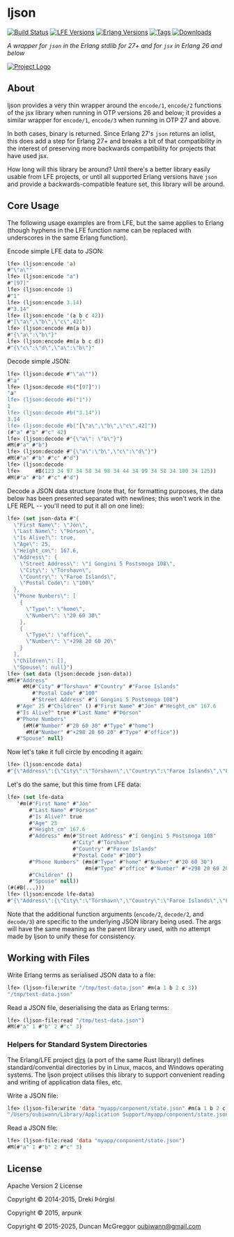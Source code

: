 # ljson

[![Build Status][gh-actions-badge]][gh-actions]
[![LFE Versions][lfe-badge]][lfe]
[![Erlang Versions][erlang-badge]][versions]
[![Tags][github-tags-badge]][github-tags]
[![Downloads][hex-downloads]][hex-package]

*A wrapper for `json` in the Erlang stdlib for 27+ and for `jsx` in Erlang 26 and below*

[![Project Logo][logo]][logo-large]

## About

ljson provides a very thin wrapper around the `encode/1`, `encode/2` functions of the jsx library when running in OTP versions 26 and below; it provides a similar wrapper for `encode/1`, `encode/3` when running in OTP 27 and above.

In both cases, binary is returned. Since Erlang 27's `json` returns an iolist, this does add a step for Erlang 27+ and breaks a bit of that compatibility in the interest of preserving more backwards compatibility for projects that have used jsx.

How long will this library be around? Until there's a better library easily usable from LFE projects, or until all supported Erlang versions have `json` and provide a backwards-compatible feature set, this library will be around.

## Core Usage

The following usage examples are from LFE, but the same applies to Erlang (though hyphens in the LFE function name can be replaced with underscores in the same Erlang function).

Encode simple LFE data to JSON:

```cl
lfe> (ljson:encode 'a)
#"\"a\""
lfe> (ljson:encode "a")
#"[97]"
lfe> (ljson:encode 1)
#"1"
lfe> (ljson:encode 3.14)
#"3.14"
lfe> (ljson:encode '(a b c 42))
#"[\"a\",\"b\",\"c\",42]"
lfe> (ljson:encode #m(a b))
#"{\"a\":\"b\"}"
lfe> (ljson:encode #m(a b c d))
#"{\"c\":\"d\",\"a\":\"b\"}"
```

Decode simple JSON:

```cl
lfe> (ljson:decode #"\"a\""))
#"a"
lfe> (ljson:decode #b("[97]"))
"a"
lfe> (ljson:decode #b("1"))
1
lfe> (ljson:decode #b("3.14"))
3.14
lfe> (ljson:decode #b("[\"a\",\"b\",\"c\",42]"))
(#"a" #"b" #"c" 42)
lfe> (ljson:decode #"{\"a\": \"b\"}")
#M(#"a" #"b")
lfe> (ljson:decode #"{\"a\":\"b\",\"c\":\"d\"}")
#M(#"a" #"b" #"c" #"d")
lfe> (ljson:decode
lfe>     #B(123 34 97 34 58 34 98 34 44 34 99 34 58 34 100 34 125))
#M(#"a" #"b" #"c" #"d")
```

Decode a JSON data structure (note that, for formatting purposes, the data
below has been presented separated with newlines; this won't work in the
LFE REPL -- you'll need to put it all on one line):

```cl
lfe> (set json-data #"{
  \"First Name\": \"Jón\",
  \"Last Name\": \"Þórson\",
  \"Is Alive?\": true,
  \"Age\": 25,
  \"Height_cm\": 167.6,
  \"Address\": {
    \"Street Address\": \"í Gongini 5 Postsmoga 108\",
    \"City\": \"Tórshavn\",
    \"Country\": \"Faroe Islands\",
    \"Postal Code\": \"100\"
  },
  \"Phone Numbers\": [
    {
      \"Type\": \"home\",
      \"Number\": \"20 60 30\"
    },
    {
      \"Type\": \"office\",
      \"Number\": \"+298 20 60 20\"
    }
  ],
  \"Children\": [],
  \"Spouse\": null}")
lfe> (set data (ljson:decode json-data))
#M(#"Address"
     #M(#"City" #"Tórshavn" #"Country" #"Faroe Islands"
        #"Postal Code" #"100"
        #"Street Address" #"í Gongini 5 Postsmoga 108")
   #"Age" 25 #"Children" () #"First Name" #"Jón" #"Height_cm" 167.6
   #"Is Alive?" true #"Last Name" #"Þórson"
   #"Phone Numbers"
     (#M(#"Number" #"20 60 30" #"Type" #"home")
      #M(#"Number" #"+298 20 60 20" #"Type" #"office"))
   #"Spouse" null)
```

Now let's take it full circle by encoding it again:

```cl
lfe> (ljson:encode data)
#"{\"Address\":{\"City\":\"Tórshavn\",\"Country\":\"Faroe Islands\",\"Postal Code\":\"100\",\"Street Address\":\"í Gongini 5 Postsmoga 108\"},\"Age\":25,\"Children\":[],\"First Name\":\"Jón\",\"Height_cm\":167.6,\"Is Alive?\":true,\"Last Name\":\"Þórson\",\"Phone Numbers\":[{\"Number\":\"20 60 30\",\"Type\":\"home\"},{\"Number\":\"+298 20 60 20\",\"Type\":\"office\"}],\"Spouse\":null}"
```

Let's do the same, but this time from LFE data:

```cl
lfe> (set lfe-data
   '#m(#"First Name" #"Jón"
       #"Last Name" #"Þórson"
       #"Is Alive?" true
       #"Age" 25
       #"Height_cm" 167.6
       #"Address" #m(#"Street Address" #"í Gongini 5 Postsmoga 108"
                     #"City" #"Tórshavn"
                     #"Country" #"Faroe Islands"
                     #"Postal Code" #"100")
       #"Phone Numbers" (#m(#"Type" #"home" #"Number" #"20 60 30")
                         #m(#"Type" #"office" #"Number" #"+298 20 60 20"))
       #"Children" ()
       #"Spouse" null))
(#(#B(...)))
lfe> (ljson:encode lfe-data)
#"{\"Address\":{\"City\":\"Tórshavn\",\"Country\":\"Faroe Islands\",\"Postal Code\":\"100\",\"Street Address\":\"í Gongini 5 Postsmoga 108\"},\"Age\":25,\"Children\":[],\"First Name\":\"Jón\",\"Height_cm\":167.6,\"Is Alive?\":true,\"Last Name\":\"Þórson\",\"Phone Numbers\":[{\"Number\":\"20 60 30\",\"Type\":\"home\"},{\"Number\":\"+298 20 60 20\",\"Type\":\"office\"}],\"Spouse\":null}"
```

Note that the additional function arguments (`encode/2`, `decode/2`, and `decode/3`) are specific to the underlying JSON library being used. The args will have the same meaning as the parent library used, with no attempt made by ljson to unify these for consistency.

## Working with Files

Write Erlang terms as serialised JSON data to a file:

``` cl
lfe> (ljson-file:write "/tmp/test-data.json" #m(a 1 b 2 c 3))
"/tmp/test-data.json"
```

Read a JSON file, deserialising the data as Erlang terms:

``` cl
lfe> (ljson-file:read "/tmp/test-data.json")
#M(#"a" 1 #"b" 2 #"c" 3)
```

### Helpers for Standard System Directories

The Erlang/LFE project [dirs](https://github.com/lfex/dirs) (a port of the same Rust library)) defines standard/convential directories by in Linux, macos, and Windows operating systems. The ljson project utilises this library to support convenient reading and writing of application data files, etc.

Write a JSON file:

``` cl
lfe> (ljson-file:write 'data "myapp/conponent/state.json" #m(a 1 b 2 c 3))
"/Users/oubiwann/Library/Application Support/myapp/conponent/state.json"
```

Read a JSON file:

``` cl
lfe> (ljson-file:read 'data "myapp/conponent/state.json")
#M(#"a" 1 #"b" 2 #"c" 3)
```

## License 

Apache Version 2 License

Copyright © 2014-2015, Dreki Þórgísl

Copyright © 2015, arpunk

Copyright © 2015-2025, Duncan McGreggor <oubiwann@gmail.com>

[//]: ---Named-Links---

[logo]: priv/images/jason-argonauts-small.png
[logo-large]: http://dropr.com/coenhamelink/15218/jason_and_the_argonauts/+?p=97582
[org]: https://github.com/lfex
[github]: https://github.com/lfex/ljson
[gitlab]: https://gitlab.com/lfex/ljson
[gh-actions-badge]: https://github.com/lfex/ljson/workflows/ci%2Fcd/badge.svg
[gh-actions]: https://github.com/lfex/ljson/actions
[lfe]: https://github.com/rvirding/lfe
[lfe-badge]: https://img.shields.io/badge/lfe-2.1+-blue.svg
[erlang-badge]: https://img.shields.io/badge/erlang-21+-blue.svg
[versions]: https://github.com/lfex/ljson/blob/master/.travis.yml
[github-tags]: https://github.com/lfex/ljson/tags
[github-tags-badge]: https://img.shields.io/github/tag/lfex/ljson.svg
[hex-badge]: https://img.shields.io/hexpm/v/ljson.svg?maxAge=2592000
[hex-package]: https://hex.pm/packages/ljson
[hex-downloads]: https://img.shields.io/hexpm/dt/ljson.svg
